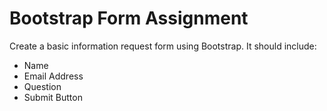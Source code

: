 # Bootstrap Form Assignment

Create a basic information request form using Bootstrap. It should include:

* Name
* Email Address
* Question
* Submit Button

